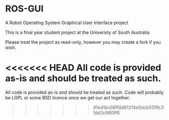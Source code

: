 ROS-GUI
=======

A Robot Operating System Graphical User Interface project


This is a final year student project at the Univeristy of South Australia
 
Please treat the project as read-only, however you may create a fork if you wish.


<<<<<<< HEAD
All code is provided as-is and should be treated as such.
=======
All code is provided as-is and should be treated as such. Code will probably be LGPL or some BSD licence once we get our act together.
>>>>>>> 41ed1bc08ffdd91214e5dcb55f9c31dd3c980ff6



